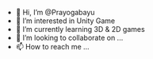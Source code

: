 - 👋 Hi, I’m @Prayogabayu
- 👀 I’m interested in Unity Game
- 🌱 I’m currently learning 3D & 2D games
- 💞️ I’m looking to collaborate on ...
- 📫 How to reach me ...

<!---
Prayogabayu/Prayogabayu is a ✨ special ✨ repository because its `README.md` (this file) appears on your GitHub profile.
You can click the Preview link to take a look at your changes.
--->
